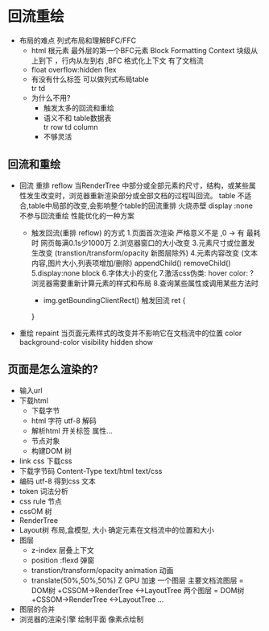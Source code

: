 # 回流重绘
- 布局的难点 列式布局和理解BFC/FFC
  - html 根元素 最外层的第一个BFC元素 
    Block Formatting Context 块级从上到下 ，行内从左到右 ,BFC 格式化上下文
    有了文档流
  - float overflow:hidden  flex  
  - 有没有什么标签  可以做列式布局table  
  tr td 
  - 为什么不用?
    - 触发太多的回流和重绘
    - 语义不和 table数据表  
      tr row
      td column 
    - 不够灵活 

## 回流和重绘
- 回流 重排 reflow
  当RenderTree 中部分或全部元素的尺寸，结构，或某些属性发生改变时，浏览器重新渲染部分或全部文档的过程叫回流。
  table 不适合,table中局部的改变,会影响整个table的回流重排
  火烧赤壁 
  display :none 不参与回流重绘 性能优化的一种方案
  - 触发回流(重排 reflow) 的方式
    1.页面首次渲染 严格意义不是 ,0 -> 有  最耗时 网页每满0.1s少1000万
    2.浏览器窗口的大小改变 
    3.元素尺寸或位置发生改变 (transtion/transform/opacity 新图层除外)
    4.元素内容改变 (文本内容,图片大小,列表项增加/删除)
      appendChild() removeChild()
    5.display:none block 
    6.字体大小的变化
    7.激活css伪类: hover 
      color: ? 浏览器需要重新计算元素的样式和布局 
    8.查询某些属性或调用某些方法时
      - img.getBoundingClientRect()  触发回流
       ret {

       }

- 重绘 repaint 
  当页面元素样式的改变并不影响它在文档流中的位置
  color  background-color  visibility  hidden show 

## 页面是怎么渲染的?
- 输入url
- 下载html 
  - 下载字节
  - html 字符  utf-8  解码  
  - 解析html  开关标签  属性...
  - 节点对象 
  - 构建DOM 树
-  link css 下载css 
  - 下载字节码 Content-Type text/html text/css
  - 编码 utf-8 得到css 文本
  - token 词法分析 
  - css rule 节点
  - cssOM 树 
  - RenderTree  
  - Layout树
    布局,盒模型, 大小 确定元素在文档流中的位置和大小
  - 图层 
    - z-index  层叠上下文
    - position  :flexd 弹窗
    - transtion/transform/opacity 
    animation  动画
    - translate(50%,50%,50%) Z GPU 加速
    一个图层 主要文档流图层 = DOM树 +CSSOM->RenderTree <->LayoutTree
    两个图层 = DOM树 +CSSOM->RenderTree <->LayoutTree
    ...
  - 图层的合并 
  - 浏览器的渲染引擎 绘制平面 像素点绘制

